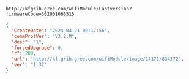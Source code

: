 `http://kfgrih.gree.com/wifiModule/Lastversion?firmwareCode=362001066515`

```json
{
  "CreateDate": "2024-03-21 09:17:56",
  "commProtVer": "V3.2.M",
  "desc": "1",
  "forcedUpgrade": 0,
  "r": 200,
  "url": "http://kf.grih.gree.com/wifiModule/image/14171/834372",
  "ver": "1.32"
}
```